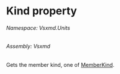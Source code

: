 <a name='P-Vsxmd-Units-MemberUnit-Kind'></a>
# Kind property

###### Namespace:  Vsxmd.Units

###### Assembly:  Vsxmd

Gets the member kind, one of [MemberKind](./././MemberKind/MemberKind.md).
